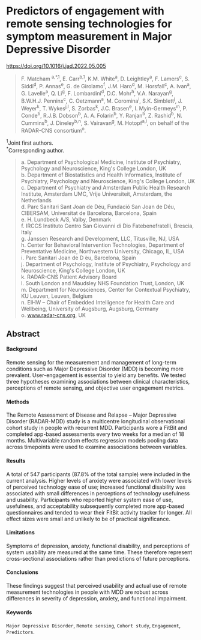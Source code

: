 # Predictors of engagement with remote sensing technologies for symptom measurement in Major Depressive Disorder

<https://doi.org/10.1016/j.jad.2022.05.005>

>F\. Matcham <sup>a,*,1</sup>, E. Carr<sup>b,1</sup>, K.M. White<sup>a</sup>, D. Leightley<sup>a</sup>, F. Lamers<sup>c</sup>, S. Siddi<sup>d</sup>, P. Annas<sup>e</sup>, G. de Girolamo<sup>f</sup>, J.M. Haro<sup>d</sup>, M. Horsfall<sup>c</sup>, A. Ivan<sup>a</sup>, G. Lavelle<sup>a</sup>, Q. Li<sup>g</sup>, F. Lombardini<sup>d</sup>, D.C. Mohr<sup>h</sup>, V.A. Narayan<sup>g</sup>, B.W.H.J. Penninx<sup>c</sup>, C. Oetzmann<sup>a</sup>, M. Coromina<sup>i</sup>, S.K. Simblett<sup>j</sup>, J. Weyer<sup>k</sup>, T. Wykes<sup>j,l</sup>, S. Zorbas<sup>k</sup>, J.C. Brasen<sup>e</sup>, I. Myin-Germeys<sup>m</sup>, P. Conde<sup>b</sup>, R.J.B. Dobson<sup>b</sup>, A. A. Folarin<sup>b</sup>, Y. Ranjan<sup>b</sup>, Z. Rashid<sup>b</sup>, N. Cummins<sup>b</sup>, J. Dineley<sup>b,n</sup>, S. Vairavan<sup>g</sup>, M. Hotopf<sup>a,l</sup>, on behalf of the RADAR-CNS consortium<sup>o</sup>.

<sup>1</sup>Joint first authors.  
<sup>*</sup>Corresponding author.


> a. Department of Psychological Medicine, Institute of Psychiatry, Psychology and Neuroscience, King's College London, UK  
> b. Department of Biostatistics and Health Informatics, Institute of Psychiatry, Psychology and Neuroscience, King's College London, UK  
> c. Department of Psychiatry and Amsterdam Public Health Research Institute, Amsterdam UMC, Vrije Universiteit, Amsterdam, the Netherlands  
> d. Parc Sanitari Sant Joan de Déu, Fundació San Joan de Déu, CIBERSAM, Universitat de Barcelona, Barcelona, Spain  
> e. H\. Lundbeck A/S, Valby, Denmark  
> f. IRCCS Instituto Centro San Giovanni di Dio Fatebenefratelli, Brescia, Italy  
> g. Janssen Research and Development, LLC, Titusville, NJ, USA  
> h. Center for Behavioral Intervention Technologies, Department of Preventative Medicine, Northwestern University, Chicago, IL, USA  
> i. Parc Sanitari Joan de D ́eu, Barcelona, Spain  
> j. Department of Psychology, Institute of Psychiatry, Psychology and Neuroscience, King's College London, UK  
> k. RADAR-CNS Patient Advisory Board  
> l. South London and Maudsley NHS Foundation Trust, London, UK  
> m. Department for Neurosciences, Center for Contextual Psychiatry, KU Leuven, Leuven, Belgium  
> n. EIHW – Chair of Embedded Intelligence for Health Care and Wellbeing, University of Augsburg, Augsburg, Germany  
> o. www.radar-cns.org, UK  

## Abstract

#### Background

Remote sensing for the measurement and management of long-term conditions such as Major Depressive Disorder (MDD) is becoming more prevalent. User-engagement is essential to yield any benefits. We tested three hypotheses examining associations between clinical characteristics, perceptions of remote sensing, and objective user engagement metrics.

#### Methods

The Remote Assessment of Disease and Relapse – Major Depressive Disorder (RADAR-MDD) study is a multicentre longitudinal observational cohort study in people with recurrent MDD. Participants wore a FitBit and completed app-based assessments every two weeks for a median of 18 months. Multivariable random effects regression models pooling data across timepoints were used to examine associations between variables.

#### Results

A total of 547 participants (87.8% of the total sample) were included in the current analysis. Higher levels of anxiety were associated with lower levels of perceived technology ease of use; increased functional disability was associated with small differences in perceptions of technology usefulness and usability. Participants who reported higher system ease of use, usefulness, and acceptability subsequently completed more app-based questionnaires and tended to wear their FitBit activity tracker for longer. All effect sizes were small and unlikely to be of practical significance.

#### Limitations

Symptoms of depression, anxiety, functional disability, and perceptions of system usability are measured at the same time. These therefore represent cross-sectional associations rather than predictions of future perceptions.

#### Conclusions

These findings suggest that perceived usability and actual use of remote measurement technologies in people with MDD are robust across differences in severity of depression, anxiety, and functional impairment.

#### Keywords

`Major Depressive Disorder`, `Remote sensing`, `Cohort study`, `Engagement`, `Predictors`.



